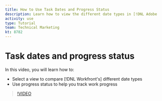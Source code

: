 ```yaml
---
title: How to Use Task Dates and Progress Status
description: Learn how to view the different date types in [!DNL Adobe Workfront] and use progress status to help you track work progress.
activity: use
type: Tutorial
team: Technical Marketing
kt: 8782
---
```

# Task dates and progress status

In this video, you will learn how to:

* Select a view to compare [!DNL Workfront's] different date types
* Use progress status to help you track work progress

>[!VIDEO](https://video.tv.adobe.com/v/335095/?quality=12)

<!---
Task progress status overview
Definitions for the project, task, and issue dates within Workfront
Project timelines
--->
